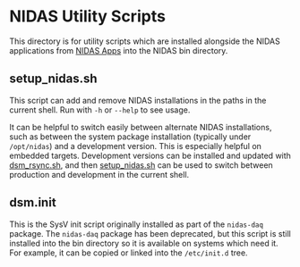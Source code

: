 
# NIDAS Utility Scripts

This directory is for utility scripts which are installed alongside the NIDAS
applications from [NIDAS Apps](../apps) into the NIDAS bin directory.

## setup_nidas.sh

This script can add and remove NIDAS installations in the paths in the current
shell. Run with `-h` or `--help` to see usage.

It can be helpful to switch easily between alternate NIDAS installations, such
as between the system package installation (typically under `/opt/nidas`) and a
development version.  This is especially helpful on embedded targets.
Development versions can be installed and updated with
[dsm_rsync.sh](../../../scripts/dsm_rsync.sh), and then
[setup_nidas.sh](setup_nidas.sh) can be used to switch between production and
development in the current shell.

## dsm.init

This is the SysV init script originally installed as part of the `nidas-daq`
package.  The `nidas-daq` package has been deprecated, but this script is
still installed into the bin directory so it is available on systems which
need it.  For example, it can be copied or linked into the `/etc/init.d` tree.
